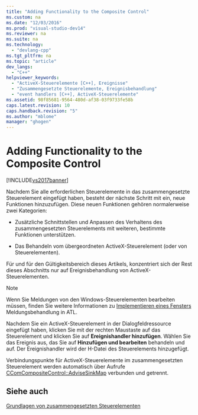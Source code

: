 ```yaml
---
title: "Adding Functionality to the Composite Control"
ms.custom: na
ms.date: "12/03/2016"
ms.prod: "visual-studio-dev14"
ms.reviewer: na
ms.suite: na
ms.technology: 
  - "devlang-cpp"
ms.tgt_pltfrm: na
ms.topic: "article"
dev_langs: 
  - "C++"
helpviewer_keywords: 
  - "ActiveX-Steuerelemente [C++], Ereignisse"
  - "Zusammengesetzte Steuerelemente, Ereignisbehandlung"
  - "event handlers [C++], ActiveX-Steuerelemente"
ms.assetid: 98f85681-9564-480d-af38-03f9733fe58b
caps.latest.revision: 10
caps.handback.revision: "5"
ms.author: "mblome"
manager: "ghogen"
---
```

# Adding Functionality to the Composite Control
[!INCLUDE[vs2017banner](../assembler/inline/includes/vs2017banner.md)]

Nachdem Sie alle erforderlichen Steuerelemente in das zusammengesetzte Steuerelement eingefügt haben, besteht der nächste Schritt mit ein, neue Funktionen hinzuzufügen.  Diese neuen Funktionen gehören normalerweise zwei Kategorien:  
  
-   Zusätzliche Schnittstellen und Anpassen des Verhaltens des zusammengesetzten Steuerelements mit weiteren, bestimmte Funktionen unterstützen.  
  
-   Das Behandeln vom übergeordneten ActiveX\-Steuerelement \(oder von Steuerelementen\).  
  
 Für und für den Gültigkeitsbereich dieses Artikels, konzentriert sich der Rest dieses Abschnitts nur auf Ereignisbehandlung von ActiveX\-Steuerelementen.  
  
> [!NOTE]
>  Wenn Sie Meldungen von den Windows\-Steuerelementen bearbeiten müssen, finden Sie weitere Informationen zu [Implementieren eines Fensters](../atl/implementing-a-window.md) Meldungsbehandlung in ATL.  
  
 Nachdem Sie ein ActiveX\-Steuerelement in der Dialogfeldressource eingefügt haben, klicken Sie mit der rechten Maustaste auf das Steuerelement und klicken Sie auf **Ereignishandler hinzufügen**.  Wählen Sie das Ereignis aus, das Sie auf **Hinzufügen und bearbeiten** behandeln und auf.  Der Ereignishandler wird der H\-Datei des Steuerelements hinzugefügt.  
  
 Verbindungspunkte für ActiveX\-Steuerelemente im zusammengesetzten Steuerelement werden automatisch über Aufrufe [CComCompositeControl::AdviseSinkMap](../Topic/CComCompositeControl::AdviseSinkMap.md) verbunden und getrennt.  
  
## Siehe auch  
 [Grundlagen von zusammengesetzten Steuerelementen](../atl/atl-composite-control-fundamentals.md)